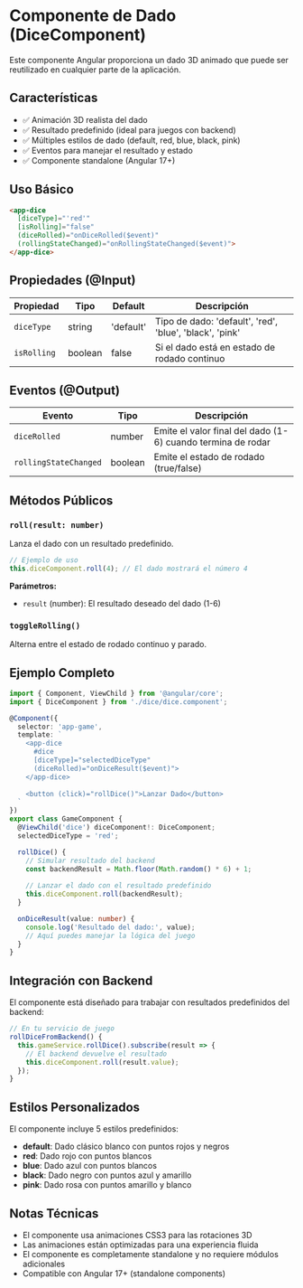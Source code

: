 # Componente de Dado (DiceComponent)

Este componente Angular proporciona un dado 3D animado que puede ser reutilizado en cualquier parte de la aplicación.

## Características

- ✅ Animación 3D realista del dado
- ✅ Resultado predefinido (ideal para juegos con backend)
- ✅ Múltiples estilos de dado (default, red, blue, black, pink)
- ✅ Eventos para manejar el resultado y estado
- ✅ Componente standalone (Angular 17+)

## Uso Básico

```html
<app-dice 
  [diceType]="'red'"
  [isRolling]="false"
  (diceRolled)="onDiceRolled($event)"
  (rollingStateChanged)="onRollingStateChanged($event)">
</app-dice>
```

## Propiedades (@Input)

| Propiedad | Tipo | Default | Descripción |
|-----------|------|---------|-------------|
| `diceType` | string | 'default' | Tipo de dado: 'default', 'red', 'blue', 'black', 'pink' |
| `isRolling` | boolean | false | Si el dado está en estado de rodado continuo |

## Eventos (@Output)

| Evento | Tipo | Descripción |
|--------|------|-------------|
| `diceRolled` | number | Emite el valor final del dado (1-6) cuando termina de rodar |
| `rollingStateChanged` | boolean | Emite el estado de rodado (true/false) |

## Métodos Públicos

### `roll(result: number)`
Lanza el dado con un resultado predefinido.

```typescript
// Ejemplo de uso
this.diceComponent.roll(4); // El dado mostrará el número 4
```

**Parámetros:**
- `result` (number): El resultado deseado del dado (1-6)

### `toggleRolling()`
Alterna entre el estado de rodado continuo y parado.

## Ejemplo Completo

```typescript
import { Component, ViewChild } from '@angular/core';
import { DiceComponent } from './dice/dice.component';

@Component({
  selector: 'app-game',
  template: `
    <app-dice 
      #dice
      [diceType]="selectedDiceType"
      (diceRolled)="onDiceResult($event)">
    </app-dice>
    
    <button (click)="rollDice()">Lanzar Dado</button>
  `
})
export class GameComponent {
  @ViewChild('dice') diceComponent!: DiceComponent;
  selectedDiceType = 'red';

  rollDice() {
    // Simular resultado del backend
    const backendResult = Math.floor(Math.random() * 6) + 1;
    
    // Lanzar el dado con el resultado predefinido
    this.diceComponent.roll(backendResult);
  }

  onDiceResult(value: number) {
    console.log('Resultado del dado:', value);
    // Aquí puedes manejar la lógica del juego
  }
}
```

## Integración con Backend

El componente está diseñado para trabajar con resultados predefinidos del backend:

```typescript
// En tu servicio de juego
rollDiceFromBackend() {
  this.gameService.rollDice().subscribe(result => {
    // El backend devuelve el resultado
    this.diceComponent.roll(result.value);
  });
}
```

## Estilos Personalizados

El componente incluye 5 estilos predefinidos:
- **default**: Dado clásico blanco con puntos rojos y negros
- **red**: Dado rojo con puntos blancos
- **blue**: Dado azul con puntos blancos  
- **black**: Dado negro con puntos azul y amarillo
- **pink**: Dado rosa con puntos amarillo y blanco

## Notas Técnicas

- El componente usa animaciones CSS3 para las rotaciones 3D
- Las animaciones están optimizadas para una experiencia fluida
- El componente es completamente standalone y no requiere módulos adicionales
- Compatible con Angular 17+ (standalone components)
